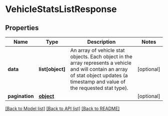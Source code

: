 # VehicleStatsListResponse

## Properties
Name | Type | Description | Notes
------------ | ------------- | ------------- | -------------
**data** | **list[object]** | An array of vehicle stat objects. Each object in the array represents a vehicle and will contain an array of stat object updates (a timestamp and value of the requested stat type). | [optional] 
**pagination** | [**object**](.md) |  | [optional] 

[[Back to Model list]](../README.md#documentation-for-models) [[Back to API list]](../README.md#documentation-for-api-endpoints) [[Back to README]](../README.md)

